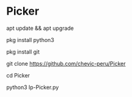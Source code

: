 # Picker
apt update && apt upgrade

pkg install python3

pkg install git

git clone 
https://github.com/chevic-peru/Picker

cd Picker

python3 Ip-Picker.py

